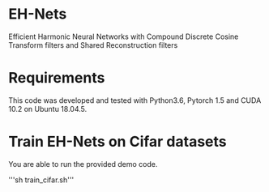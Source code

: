 # EH-Nets
Efficient Harmonic Neural Networks with Compound Discrete Cosine Transform filters and Shared Reconstruction filters

# Requirements
This code was developed and tested with Python3.6, Pytorch 1.5 and CUDA 10.2 on Ubuntu 18.04.5.

# Train EH-Nets on Cifar datasets 
You are able to run the provided demo code.

'''sh train_cifar.sh'''

